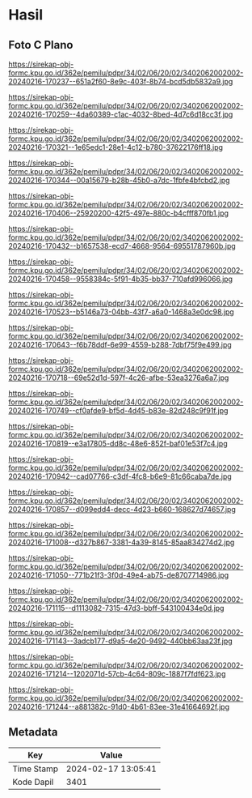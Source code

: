 # Hasil

## Foto C Plano

https://sirekap-obj-formc.kpu.go.id/362e/pemilu/pdpr/34/02/06/20/02/3402062002002-20240216-170237--651a2f60-8e9c-403f-8b74-bcd5db5832a9.jpg

https://sirekap-obj-formc.kpu.go.id/362e/pemilu/pdpr/34/02/06/20/02/3402062002002-20240216-170259--4da60389-c1ac-4032-8bed-4d7c6d18cc3f.jpg

https://sirekap-obj-formc.kpu.go.id/362e/pemilu/pdpr/34/02/06/20/02/3402062002002-20240216-170321--1e65edc1-28e1-4c12-b780-37622176ff18.jpg

https://sirekap-obj-formc.kpu.go.id/362e/pemilu/pdpr/34/02/06/20/02/3402062002002-20240216-170344--00a15679-b28b-45b0-a7dc-1fbfe4bfcbd2.jpg

https://sirekap-obj-formc.kpu.go.id/362e/pemilu/pdpr/34/02/06/20/02/3402062002002-20240216-170406--25920200-42f5-497e-880c-b4cfff870fb1.jpg

https://sirekap-obj-formc.kpu.go.id/362e/pemilu/pdpr/34/02/06/20/02/3402062002002-20240216-170432--b1657538-ecd7-4668-9564-69551787960b.jpg

https://sirekap-obj-formc.kpu.go.id/362e/pemilu/pdpr/34/02/06/20/02/3402062002002-20240216-170458--9558384c-5f91-4b35-bb37-710afd996066.jpg

https://sirekap-obj-formc.kpu.go.id/362e/pemilu/pdpr/34/02/06/20/02/3402062002002-20240216-170523--b5146a73-04bb-43f7-a6a0-1468a3e0dc98.jpg

https://sirekap-obj-formc.kpu.go.id/362e/pemilu/pdpr/34/02/06/20/02/3402062002002-20240216-170643--f6b78ddf-6e99-4559-b288-7dbf75f9e499.jpg

https://sirekap-obj-formc.kpu.go.id/362e/pemilu/pdpr/34/02/06/20/02/3402062002002-20240216-170718--69e52d1d-597f-4c26-afbe-53ea3276a6a7.jpg

https://sirekap-obj-formc.kpu.go.id/362e/pemilu/pdpr/34/02/06/20/02/3402062002002-20240216-170749--cf0afde9-bf5d-4d45-b83e-82d248c9f91f.jpg

https://sirekap-obj-formc.kpu.go.id/362e/pemilu/pdpr/34/02/06/20/02/3402062002002-20240216-170819--e3a17805-dd8c-48e6-852f-baf01e53f7c4.jpg

https://sirekap-obj-formc.kpu.go.id/362e/pemilu/pdpr/34/02/06/20/02/3402062002002-20240216-170942--cad07766-c3df-4fc8-b6e9-81c66caba7de.jpg

https://sirekap-obj-formc.kpu.go.id/362e/pemilu/pdpr/34/02/06/20/02/3402062002002-20240216-170857--d099edd4-decc-4d23-b660-168627d74657.jpg

https://sirekap-obj-formc.kpu.go.id/362e/pemilu/pdpr/34/02/06/20/02/3402062002002-20240216-171008--d327b867-3381-4a39-8145-85aa834274d2.jpg

https://sirekap-obj-formc.kpu.go.id/362e/pemilu/pdpr/34/02/06/20/02/3402062002002-20240216-171050--771b21f3-3f0d-49e4-ab75-de8707714986.jpg

https://sirekap-obj-formc.kpu.go.id/362e/pemilu/pdpr/34/02/06/20/02/3402062002002-20240216-171115--d1113082-7315-47d3-bbff-543100434e0d.jpg

https://sirekap-obj-formc.kpu.go.id/362e/pemilu/pdpr/34/02/06/20/02/3402062002002-20240216-171143--3adcb177-d9a5-4e20-9492-440bb63aa23f.jpg

https://sirekap-obj-formc.kpu.go.id/362e/pemilu/pdpr/34/02/06/20/02/3402062002002-20240216-171214--1202071d-57cb-4c64-809c-1887f7fdf623.jpg

https://sirekap-obj-formc.kpu.go.id/362e/pemilu/pdpr/34/02/06/20/02/3402062002002-20240216-171244--a881382c-91d0-4b61-83ee-31e41664692f.jpg


## Metadata

| Key        | Value               |
| ---------- | ------------------- |
| Time Stamp | 2024-02-17 13:05:41 |
| Kode Dapil | 3401                |



